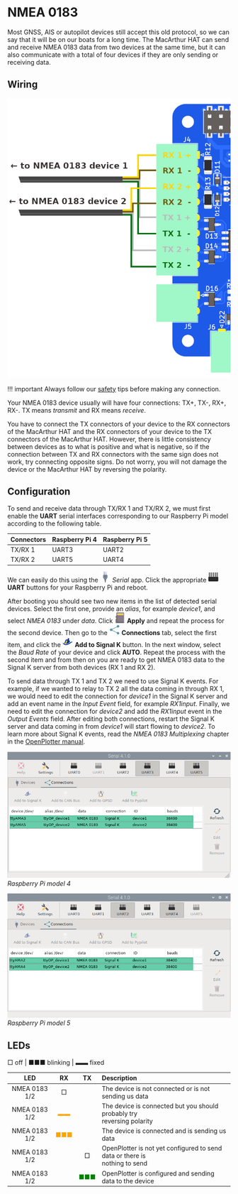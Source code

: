 # NMEA 0183

Most GNSS, AIS or autopilot devices still accept this old protocol, so we can say that it will be on our boats for a long time. The MacArthur HAT can send and receive NMEA 0183 data from two devices at the same time, but it can also communicate with a total of four devices if they are only sending or receiving data.

## Wiring

![Wiring](nmea0183/nmea0183.png)

!!! important
    Always follow our [safety](index.md#safety) tips before making any connection.
    
Your NMEA 0183 device usually will have four connections: TX+, TX-, RX+, RX-. TX means *transmit* and RX means *receive*.

You have to connect the TX connectors of your device to the RX connectors of the MacArthur HAT and the RX connectors of your device to the TX connectors of the MacArthur HAT. However, there is little consistency between devices as to what is positive and what is negative, so if the connection between TX and RX connectors with the same sign does not work, try connecting opposite signs. Do not worry, you will not damage the device or the MacArthur HAT by reversing the polarity.

## Configuration

To send and receive data through TX/RX 1 and TX/RX 2, we must first enable the **UART** serial interfaces corresponding to our Raspberry Pi model according to the following table.

|Connectors|Raspberry Pi 4|Raspberry Pi 5|
|---|---|---|
| TX/RX 1 | UART3 | UART2 |
| TX/RX 2 | UART5 | UART4 |

We can easily do this using the ![Serial](nmea0183/serialicon.png) *Serial* app. Click the appropriate ![UART](nmea0183/uart.png) **UART** buttons for your Raspberry Pi and reboot.

After booting you should see two new items in the list of detected serial devices. Select the first one, provide an *alias*, for example *device1*, and select *NMEA 0183* under *data*. Click ![Apply](nmea0183/apply.png) **Apply** and repeat the process for the second device. Then go to the ![Connections](nmea0183/connections.png) **Connections** tab, select the first item, and click the ![Add to Signal K](nmea0183/sk.png) **Add to Signal K** button. In the next window, select the *Baud Rate* of your device and click **AUTO**. Repeat the process with the second item and from then on you are ready to get NMEA 0183 data to the Signal K server from both devices (RX 1 and RX 2).

To send data through TX 1 and TX 2 we need to use Signal K events. For example, if we wanted to relay to TX 2 all the data coming in through RX 1, we would need to edit the connection for *device1* in the Signal K server and add an event name in the *Input Event* field, for example *RX1input*. Finally, we need to edit the connection for *device2* and add the *RX1input* event in the *Output Events* field. After editing both connections, restart the Signal K server and data coming in from *device1* will start flowing to *device2*. To learn more about Signal K events, read the *NMEA 0183 Multiplexing* chapter in the [OpenPlotter manual](https://openplotter.readthedocs.io/latest/signalk/multiplexing.html).

![Configuration](nmea0183/serial.png)  
*Raspberry Pi model 4*

![Configuration](nmea0183/serial5.png)  
*Raspberry Pi model 5*

## LEDs

□ off | ■■■ blinking |  ▬▬ fixed

|LED|RX|TX|Description|
|:--:|:--:|:--:|:---|
| NMEA 0183 1/2 | □ | |The device is not connected or is not sending us data|
| NMEA 0183 1/2 |<span style="color:orange">▬▬</span>| |The device is connected but you should probably try<br>reversing polarity|
| NMEA 0183 1/2 |<span style="color:orange">■■■</span>| |The device is connected and is sending us data|
| NMEA 0183 1/2 | | □ |OpenPlotter is not yet configured to send data or there is<br>nothing to send|
| NMEA 0183 1/2 | |<span style="color:green">■■■</span>|OpenPlotter is configured and sending data to the device|   